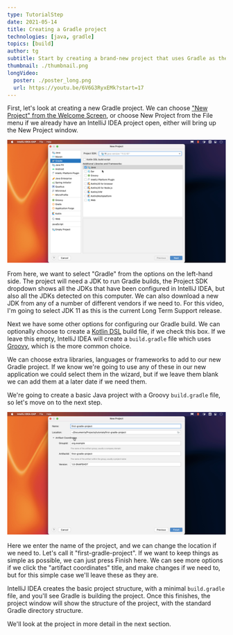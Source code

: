```yaml
---
type: TutorialStep
date: 2021-05-14
title: Creating a Gradle project
technologies: [java, gradle]
topics: [build]
author: tg
subtitle: Start by creating a brand-new project that uses Gradle as the build tool.
thumbnail: ./thumbnail.png
longVideo:
  poster: ./poster_long.png
  url: https://youtu.be/6V6G3RyxEMk?start=17
---
```


First, let's look at creating a new Gradle project. We can choose ["New Project" from the Welcome Screen](https://www.jetbrains.com/help/idea/new-project-wizard.html), or choose New Project from the File menu if we already have an IntelliJ IDEA project open, either will bring up the New Project window. 

![New project window](./new-project.png)

From here, we want to select "Gradle" from the options on the left-hand side. The project will need a JDK to run Gradle builds, the Project SDK dropdown shows all the JDKs that have been configured in IntelliJ IDEA, but also all the JDKs detected on this computer. We can also download a new JDK from any of a number of different vendors if we need to. For this video, I'm going to select JDK 11 as this is the current Long Term Support release.

Next we have some other options for configuring our Gradle build. We can optionally choose to create a [Kotlin DSL](https://docs.gradle.org/current/userguide/kotlin_dsl.html) build file, if we check this box. If we leave this empty, IntelliJ IDEA will create a `build.gradle` file which uses [Groovy](https://groovy-lang.org/), which is the more common choice. 

We can choose extra libraries, languages or frameworks to add to our new Gradle project. If we know we're going to use any of these in our new application we could select them in the wizard, but if we leave them blank we can add them at a later date if we need them.

We're going to create a basic Java project with a Groovy `build.gradle` file, so let's move on to the next step.

![Project name and details](./project-name.png)

Here we enter the name of the project, and we can change the location if we need to. Let's call it "first-gradle-project". If we want to keep things as simple as possible, we can just press Finish here. We can see more options if we click the "artifact coordinates" title, and make changes if we need to, but for this simple case we'll leave these as they are.

IntelliJ IDEA creates the basic project structure, with a minimal `build.gradle` file, and you'll see Gradle is building the project. Once this finishes, the project window will show the structure of the project, with the standard Gradle directory structure. 

We'll look at the project in more detail in the next section.

